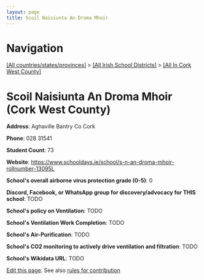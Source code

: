 ```yaml
---
layout: page
title: Scoil Naisiunta An Droma Mhoir
---
```

# Navigation

[[All countries/states/provinces]](../../..) > [[All Irish School Districts]](../..) > [[All In Cork West County]](..)

# Scoil Naisiunta An Droma Mhoir (Cork West County)

**Address**: Aghaville Bantry Co Cork

**Phone**: 028 31541

**Student Count**: 73

**Website**: <https://www.schooldays.ie/school/s-n-an-droma-mhoir-rollnumber-13095L>

**School's overall airborne virus protection grade (0-5)**: 0

**Discord, Facebook, or WhatsApp group for discovery/advocacy for THIS school**: TODO

**School's policy on Ventilation**: TODO

**School's Ventilation Work Completion**: TODO

**School's Air-Purification**: TODO

**School's CO2 monitoring to actively drive ventilation and filtration**: TODO

**School's Wikidata URL**: TODO


[Edit this page](https://github.com/ventilate-schools/Ireland/edit/main/./Cork_West_County/Scoil_Naisiunta_An_Droma_Mhoir.md). See also [rules for contribution](../../../contribution-rules/)